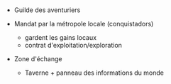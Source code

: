 
# 

- Guilde des aventuriers
	
- Mandat par la métropole locale (conquistadors)
	- gardent les gains locaux
	- contrat d'exploitation/exploration
- Zone d'échange
	- Taverne + panneau des informations du monde



